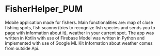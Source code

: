 # FisherHelper_PUM
Mobile application made for fishers.
Main functionalities are: map of close fishing spots, fish scanner(tries to recognize fish species and sends you to page with information about it), weather in your current spot. 
The app was written in Kotlin with use of Firebase
Model was written in Python and implemented with use of Google ML Kit
Information about weather comes from outside Api. 
